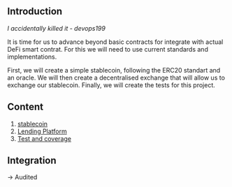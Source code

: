 ## Introduction


*I accidentally killed it - devops199*

It is time for us to advance beyond basic contracts for integrate with actual DeFi smart contrat. For this we will need to use current standards and implementations. 

First, we will create a simple stablecoin, following the ERC20 standart and an oracle. We will then create a decentralised exchange that will allow us to exchange our stablecoin. Finally, we will create the tests for this project. 

## Content
1. [stablecoin](stablecoin/README.md)
2. [Lending Platform](lendingPlatform/README.md)
3. [Test and coverage](testsAndCoverage/README.md)

## Integration
-> Audited